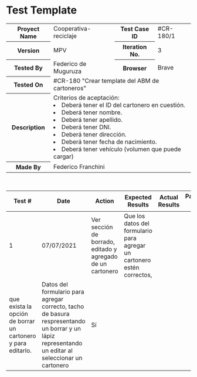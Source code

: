 # Test Template

<table style= "width: 100%">
  <tr>
    <th> Proyect Name </th>
    <td> Cooperativa-reciclaje</td>
    <th> Test Case ID </th>
    <td> #CR-180/1 </td>
  </tr>
  <tr>
    <th> Version </th>
    <td> MPV </td>
    <th> Iteration No. </th>
    <td> 3 </td>
  </tr>
   <tr>
    <th> Tested By </th>
    <td> Federico de Muguruza </td>
    <th> Browser </th>
    <td> Brave </td>
  </tr>
  <tr>
    <th colspan="1"> Tested On </th> 
    <td colspan="3"> #CR-180 "Crear template del ABM de cartoneros"</td>
  </tr>
   <tr>
    <th colspan="1"> Description </th>
    <td colspan="3"> Criterios de aceptación:
        <li> Deberá tener el ID del cartonero en cuestión.
        <li> Deberá tener nombre.
        <li> Deberá tener apellido.
        <li> Deberá tener DNI.
        <li> Deberá tener dirección.
        <li> Deberá tener fecha de nacimiento.
        <li> Deberá tener vehículo (volumen que puede cargar)
    </td>
  </tr>
   <tr>
    <th colspan="1"> Made By </th>
    <td colspan="3"> Federico Franchini </td>
  </tr>
</table>

<br>

|Test # | Date | Action | Expected Results | Actual Results | Pass :question: |
| ---   | ---  | ---    | ---              |   ---          | ---   |
| 1 | 07/07/2021 | Ver sección de borrado, editado y agregado de un cartonero | Que los datos del formulario para agregar un cartonero estén correctos, 
que exista la opción de borrar un cartonero y para editarlo. | Datos del formulario para agregar correcto, tacho de basura respresentando un borrar y un lápiz representando un editar al seleccionar un cartonero | Sí |